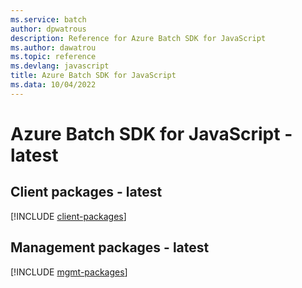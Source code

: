 ```yaml
---
ms.service: batch
author: dpwatrous
description: Reference for Azure Batch SDK for JavaScript
ms.author: dawatrou
ms.topic: reference
ms.devlang: javascript
title: Azure Batch SDK for JavaScript
ms.data: 10/04/2022
---
```

# Azure Batch SDK for JavaScript - latest

## Client packages - latest
[!INCLUDE [client-packages](batch-client-index.md)]
## Management packages - latest
[!INCLUDE [mgmt-packages](batch-mgmt-index.md)]